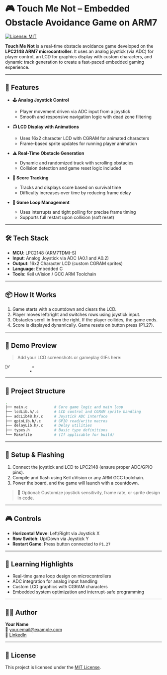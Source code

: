 # 🎮 Touch Me Not – Embedded Obstacle Avoidance Game on ARM7

[![License: MIT](https://img.shields.io/badge/License-MIT-blue.svg)](LICENSE)

**Touch Me Not** is a real-time obstacle avoidance game developed on the **LPC2148 ARM7 microcontroller**. It uses an analog joystick (via ADC) for player control, an LCD for graphics display with custom characters, and dynamic track generation to create a fast-paced embedded gaming experience.

---

## 🚀 Features

- **🕹 Analog Joystick Control**  
  - Player movement driven via ADC input from a joystick  
  - Smooth and responsive navigation logic with dead zone filtering

- **📺 LCD Display with Animations**  
  - Uses 16x2 character LCD with CGRAM for animated characters  
  - Frame-based sprite updates for running player animation

- **⚠️ Real-Time Obstacle Generation**  
  - Dynamic and randomized track with scrolling obstacles  
  - Collision detection and game reset logic included

- **🎯 Score Tracking**  
  - Tracks and displays score based on survival time  
  - Difficulty increases over time by reducing frame delay

- **🔄 Game Loop Management**  
  - Uses interrupts and tight polling for precise frame timing  
  - Supports full restart upon collision (soft reset)

---

## 🛠️ Tech Stack

- **MCU**: LPC2148 (ARM7TDMI-S)  
- **Input**: Analog Joystick via ADC (A0.1 and A0.2)  
- **Output**: 16x2 Character LCD (custom CGRAM sprites)  
- **Language**: Embedded C  
- **Tools**: Keil uVision / GCC ARM Toolchain

---

## 📦 How It Works

1. Game starts with a countdown and clears the LCD.
2. Player moves left/right and switches rows using joystick input.
3. Obstacles scroll in from the right. If the player collides, the game ends.
4. Score is displayed dynamically. Game resets on button press (P1.27).

---

## 📸 Demo Preview

> Add your LCD screenshots or gameplay GIFs here:

```
🏃‍♂️          ★
           ★
```

---

## 📁 Project Structure

```bash
.
├── main.c            # Core game logic and main loop
├── lcdLib.h/.c       # LCD control and CGRAM sprite handling
├── adcLib48.h/.c     # Joystick ADC interface
├── gpioLib.h/.c      # GPIO read/write macros
├── delayLib.h/.c     # Delay utilities
├── types.h           # Basic type definitions
└── Makefile          # (If applicable for build)
```

---

## 🔧 Setup & Flashing

1. Connect the joystick and LCD to LPC2148 (ensure proper ADC/GPIO pins).  
2. Compile and flash using Keil uVision or any ARM GCC toolchain.  
3. Power the board, and the game will launch with a countdown.  

> 🧪 Optional: Customize joystick sensitivity, frame rate, or sprite design in code.

---

## 🎮 Controls

- **Horizontal Move**: Left/Right via Joystick X  
- **Row Switch**: Up/Down via Joystick Y  
- **Restart Game**: Press button connected to `P1.27`

---

## 🧠 Learning Highlights

- Real-time game loop design on microcontrollers  
- ADC integration for analog input handling  
- Custom LCD graphics with CGRAM characters  
- Embedded system optimization and interrupt-safe programming

---

## 👨‍💻 Author

**Your Name**  
📧 your.email@example.com  
🔗 [LinkedIn](https://linkedin.com/in/yourname)

---

## 📄 License

This project is licensed under the [MIT License](LICENSE).




